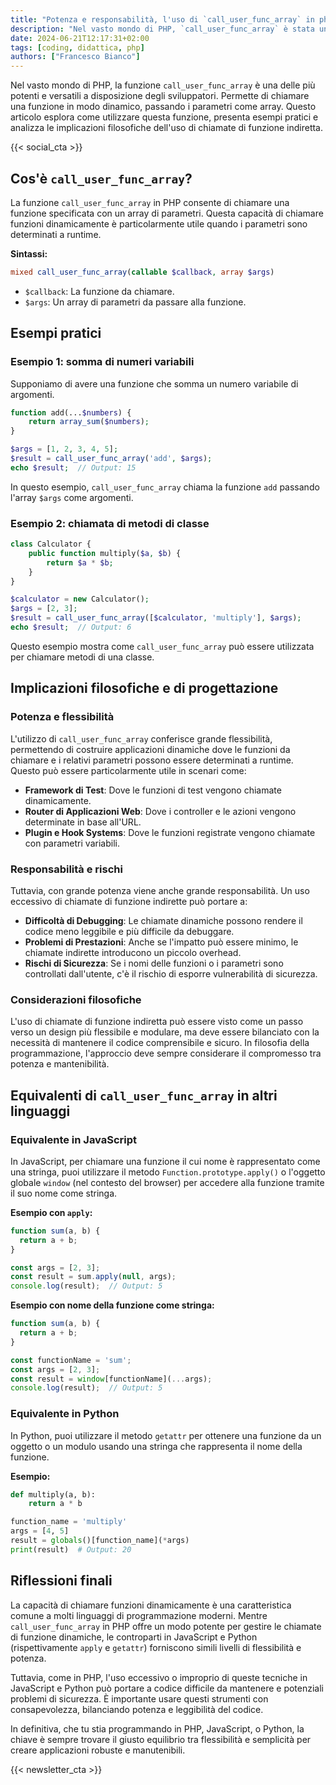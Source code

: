 ```yaml
---
title: "Potenza e responsabilità, l'uso di `call_user_func_array` in php"
description: "Nel vasto mondo di PHP, `call_user_func_array` è stata una delle funzioni più potenti e versatili a disposizione degli sviluppatori. Questa funzione permette di chiamare una funzione in modo dinamico, passando i parametri come array."
date: 2024-06-21T12:17:31+02:00
tags: [coding, didattica, php]
authors: ["Francesco Bianco"]
---
```


Nel vasto mondo di PHP, la funzione `call_user_func_array` è una delle più potenti e versatili a disposizione degli sviluppatori. Permette di chiamare una funzione in modo dinamico, passando i parametri come array. Questo articolo esplora come utilizzare questa funzione, presenta esempi pratici e analizza le implicazioni filosofiche dell'uso di chiamate di funzione indiretta.

{{< social_cta >}}

## Cos'è `call_user_func_array`?

La funzione `call_user_func_array` in PHP consente di chiamare una funzione specificata con un array di parametri. Questa capacità di chiamare funzioni dinamicamente è particolarmente utile quando i parametri sono determinati a runtime.

**Sintassi:**
```php
mixed call_user_func_array(callable $callback, array $args)
```

- `$callback`: La funzione da chiamare.
- `$args`: Un array di parametri da passare alla funzione.

## Esempi pratici

### Esempio 1: somma di numeri variabili

Supponiamo di avere una funzione che somma un numero variabile di argomenti.

```php
function add(...$numbers) {
    return array_sum($numbers);
}

$args = [1, 2, 3, 4, 5];
$result = call_user_func_array('add', $args);
echo $result;  // Output: 15
```

In questo esempio, `call_user_func_array` chiama la funzione `add` passando l'array `$args` come argomenti.

### Esempio 2: chiamata di metodi di classe

```php
class Calculator {
    public function multiply($a, $b) {
        return $a * $b;
    }
}

$calculator = new Calculator();
$args = [2, 3];
$result = call_user_func_array([$calculator, 'multiply'], $args);
echo $result;  // Output: 6
```

Questo esempio mostra come `call_user_func_array` può essere utilizzata per chiamare metodi di una classe.

## Implicazioni filosofiche e di progettazione

### Potenza e flessibilità

L'utilizzo di `call_user_func_array` conferisce grande flessibilità, permettendo di costruire applicazioni dinamiche dove le funzioni da chiamare e i relativi parametri possono essere determinati a runtime. Questo può essere particolarmente utile in scenari come:

- **Framework di Test**: Dove le funzioni di test vengono chiamate dinamicamente.
- **Router di Applicazioni Web**: Dove i controller e le azioni vengono determinate in base all'URL.
- **Plugin e Hook Systems**: Dove le funzioni registrate vengono chiamate con parametri variabili.

### Responsabilità e rischi

Tuttavia, con grande potenza viene anche grande responsabilità. Un uso eccessivo di chiamate di funzione indirette può portare a:

- **Difficoltà di Debugging**: Le chiamate dinamiche possono rendere il codice meno leggibile e più difficile da debuggare.
- **Problemi di Prestazioni**: Anche se l'impatto può essere minimo, le chiamate indirette introducono un piccolo overhead.
- **Rischi di Sicurezza**: Se i nomi delle funzioni o i parametri sono controllati dall'utente, c'è il rischio di esporre vulnerabilità di sicurezza.

### Considerazioni filosofiche

L'uso di chiamate di funzione indiretta può essere visto come un passo verso un design più flessibile e modulare, ma deve essere bilanciato con la necessità di mantenere il codice comprensibile e sicuro. In filosofia della programmazione, l'approccio deve sempre considerare il compromesso tra potenza e mantenibilità.

## Equivalenti di `call_user_func_array` in altri linguaggi

### Equivalente in JavaScript

In JavaScript, per chiamare una funzione il cui nome è rappresentato come una stringa, puoi utilizzare il metodo `Function.prototype.apply()` o l'oggetto globale `window` (nel contesto del browser) per accedere alla funzione tramite il suo nome come stringa.

**Esempio con `apply`:**

```javascript
function sum(a, b) {
  return a + b;
}

const args = [2, 3];
const result = sum.apply(null, args);
console.log(result);  // Output: 5
```

**Esempio con nome della funzione come stringa:**

```javascript
function sum(a, b) {
  return a + b;
}

const functionName = 'sum';
const args = [2, 3];
const result = window[functionName](...args);
console.log(result);  // Output: 5
```

### Equivalente in Python

In Python, puoi utilizzare il metodo `getattr` per ottenere una funzione da un oggetto o un modulo usando una stringa che rappresenta il nome della funzione.

**Esempio:**

```python
def multiply(a, b):
    return a * b

function_name = 'multiply'
args = [4, 5]
result = globals()[function_name](*args)
print(result)  # Output: 20
```

## Riflessioni finali

La capacità di chiamare funzioni dinamicamente è una caratteristica comune a molti linguaggi di programmazione moderni. Mentre `call_user_func_array` in PHP offre un modo potente per gestire le chiamate di funzione dinamiche, le controparti in JavaScript e Python (rispettivamente `apply` e `getattr`) forniscono simili livelli di flessibilità e potenza.

Tuttavia, come in PHP, l'uso eccessivo o improprio di queste tecniche in JavaScript e Python può portare a codice difficile da mantenere e potenziali problemi di sicurezza. È importante usare questi strumenti con consapevolezza, bilanciando potenza e leggibilità del codice.

In definitiva, che tu stia programmando in PHP, JavaScript, o Python, la chiave è sempre trovare il giusto equilibrio tra flessibilità e semplicità per creare applicazioni robuste e manutenibili.

{{< newsletter_cta >}}

